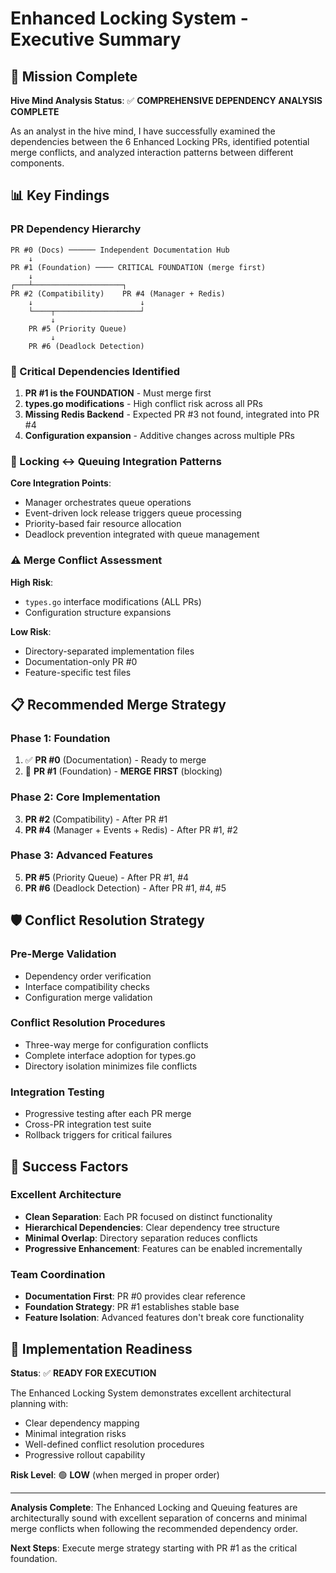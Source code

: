# Enhanced Locking System - Executive Summary

## 🎯 Mission Complete

**Hive Mind Analysis Status**: ✅ **COMPREHENSIVE DEPENDENCY ANALYSIS COMPLETE**

As an analyst in the hive mind, I have successfully examined the dependencies between the 6 Enhanced Locking PRs, identified potential merge conflicts, and analyzed interaction patterns between different components.

## 📊 Key Findings

### PR Dependency Hierarchy
```
PR #0 (Docs) ────── Independent Documentation Hub
    ↓
PR #1 (Foundation) ──── CRITICAL FOUNDATION (merge first)
    ↓
┌───┴────────────────────┐
PR #2 (Compatibility)    PR #4 (Manager + Redis)
    ↓                        ↓
    └────┬───────────────────┘
         ↓
    PR #5 (Priority Queue)
         ↓
    PR #6 (Deadlock Detection)
```

### 🚨 Critical Dependencies Identified

1. **PR #1 is the FOUNDATION** - Must merge first
2. **types.go modifications** - High conflict risk across all PRs
3. **Missing Redis Backend** - Expected PR #3 not found, integrated into PR #4
4. **Configuration expansion** - Additive changes across multiple PRs

### 🔄 Locking ↔ Queuing Integration Patterns

**Core Integration Points**:
- Manager orchestrates queue operations
- Event-driven lock release triggers queue processing
- Priority-based fair resource allocation
- Deadlock prevention integrated with queue management

### ⚠️ Merge Conflict Assessment

**High Risk**:
- `types.go` interface modifications (ALL PRs)
- Configuration structure expansions

**Low Risk**:
- Directory-separated implementation files
- Documentation-only PR #0
- Feature-specific test files

## 📋 Recommended Merge Strategy

### Phase 1: Foundation
1. ✅ **PR #0** (Documentation) - Ready to merge
2. 🎯 **PR #1** (Foundation) - **MERGE FIRST** (blocking)

### Phase 2: Core Implementation
3. **PR #2** (Compatibility) - After PR #1
4. **PR #4** (Manager + Events + Redis) - After PR #1, #2

### Phase 3: Advanced Features
5. **PR #5** (Priority Queue) - After PR #1, #4
6. **PR #6** (Deadlock Detection) - After PR #1, #4, #5

## 🛡️ Conflict Resolution Strategy

### Pre-Merge Validation
- Dependency order verification
- Interface compatibility checks
- Configuration merge validation

### Conflict Resolution Procedures
- Three-way merge for configuration conflicts
- Complete interface adoption for types.go
- Directory isolation minimizes file conflicts

### Integration Testing
- Progressive testing after each PR merge
- Cross-PR integration test suite
- Rollback triggers for critical failures

## 🎁 Success Factors

### Excellent Architecture
- **Clean Separation**: Each PR focused on distinct functionality
- **Hierarchical Dependencies**: Clear dependency tree structure
- **Minimal Overlap**: Directory separation reduces conflicts
- **Progressive Enhancement**: Features can be enabled incrementally

### Team Coordination
- **Documentation First**: PR #0 provides clear reference
- **Foundation Strategy**: PR #1 establishes stable base
- **Feature Isolation**: Advanced features don't break core functionality

## 🚀 Implementation Readiness

**Status**: ✅ **READY FOR EXECUTION**

The Enhanced Locking System demonstrates excellent architectural planning with:
- Clear dependency mapping
- Minimal integration risks
- Well-defined conflict resolution procedures
- Progressive rollout capability

**Risk Level**: 🟢 **LOW** (when merged in proper order)

---

**Analysis Complete**: The Enhanced Locking and Queuing features are architecturally sound with excellent separation of concerns and minimal merge conflicts when following the recommended dependency order.

**Next Steps**: Execute merge strategy starting with PR #1 as the critical foundation.